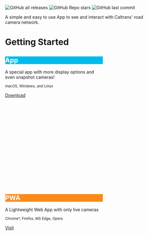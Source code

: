 
![GitHub all releases](https://img.shields.io/github/downloads/child-duckling/caltran-cameras/total?style=for-the-badge)
![GitHub Repo stars](https://img.shields.io/github/stars/child-duckling/caltrans-cameras?style=for-the-badge)
![GitHub last commit](https://img.shields.io/github/last-commit/child-duckling/caltrans-cameras?style=for-the-badge)



A simple and easy to use App to see and interact with Caltrans' road camera network.

# Getting Started



<div markdown="0">
<link rel="stylesheet" href="https://fonts.googleapis.com/icon?family=Material+Icons">
<link rel="stylesheet" href="https://code.getmdl.io/1.3.0/material.indigo-pink.min.css">
<script defer src="https://code.getmdl.io/1.3.0/material.min.js"></script>

<script type="text/javascript">
    (function(c,l,a,r,i,t,y){
        c[a]=c[a]||function(){(c[a].q=c[a].q||[]).push(arguments)};
        t=l.createElement(r);t.async=1;t.src="https://www.clarity.ms/tag/"+i;
        y=l.getElementsByTagName(r)[0];y.parentNode.insertBefore(t,y);
    })(window, document, "clarity", "script", "6vi2prgnxj");
</script>


<style>
.card-square.mdl-card {
  width: 320px;
  height: 420px;
}
</style>
<div class="mdl-grid">
  <div class="mdl-cell mdl-cell--3-col">
        <div class="card-square mdl-card mdl-shadow--2dp">
            <div class="mdl-card__title mdl-card--expand" style="color: #fff; background: url('/icon-192.png') bottom right 15% no-repeat #00baeb;}">
        <h2 class="mdl-card__title-text">App</h2>
        </div>
        <div class="mdl-card__supporting-text">
            A special app with more display options and even snapshot cameras!
        <p><sup>macOS, Windows, and Linux </sup></p>  
        </div>
        <div class="mdl-card__actions mdl-card--border">
            <a class="mdl-button mdl-button--colored mdl-js-button mdl-js-ripple-effect" href="https://github.com/child-duckling/caltran-cameras/releases/latest">
            Download
            </a>
        </div>
    </div>
  <div class="mdl-cell mdl-cell--3-col">
    <div class="card-square mdl-card mdl-shadow--2dp" style="">
        <div class="mdl-card__title mdl-card--expand" style="color: #fff; background: url('/go/favicon.ico') bottom right 15% no-repeat #fa8a19;}">
    <h2 class="mdl-card__title-text">PWA</h2>
    </div>
    <div class="mdl-card__supporting-text">
        A Lightweight Web App with only live cameras
        <p><sup>Chrome*, Firefox, MS Edge, Opera </sup>
    <div class="mdl-card__actions mdl-card--border">
    <a class="mdl-button mdl-button--colored mdl-js-button mdl-js-ripple-effect" href="https://caltranscameras.app/go/">
      Visit
    </a>
</div>